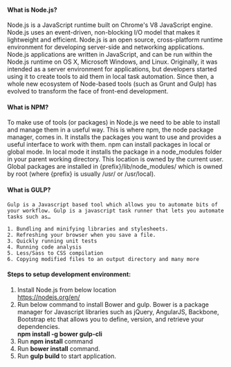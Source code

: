 #### What is Node.js?

Node.js is a JavaScript runtime built on Chrome's V8 JavaScript engine. Node.js uses an event-driven, non-blocking I/O model that makes it lightweight and efficient. 
Node.js is an open source, cross-platform runtime environment for developing server-side and networking applications. Node.js applications are written in JavaScript, and can be run within the Node.js runtime on OS X, Microsoft Windows, and Linux. 
Originally, it was intended as a server environment for applications, but developers started using it to create tools to aid them in local task automation. Since then, a whole new ecosystem of Node-based tools (such as Grunt and Gulp) has evolved to transform the face of front-end development.

#### What is NPM?

To make use of tools (or packages) in Node.js we need to be able to install and manage them in a useful way. This is where npm, the node package manager, comes in. 
It installs the packages you want to use and provides a useful interface to work with them. npm can install packages in local or global mode. 
In local mode it installs the package in a node_modules folder in your parent working directory. 
This location is owned by the current user. Global packages are installed in {prefix}/lib/node_modules/ which is owned by root (where {prefix} is usually /usr/ or /usr/local). 

#### What is GULP?
	
	Gulp is a Javascript based tool which allows you to automate bits of your workflow. Gulp is a javascript task runner that lets you automate tasks such as…

	1. Bundling and minifying libraries and stylesheets.
	2. Refreshing your browser when you save a file.
	3. Quickly running unit tests
	4. Running code analysis
	5. Less/Sass to CSS compilation
	6. Copying modified files to an output directory and many more
	

#### Steps to setup development environment:
1. Install Node.js from below location
	<br/>https://nodejs.org/en/
2. Run below command to install Bower and gulp. Bower is a package manager for Javascript libraries such as jQuery, AngularJS, Backbone, Bootstrap etc that allows you to define, version, and retrieve your dependencies.
	<br/>**npm install -g bower gulp-cli**
3. Run **npm install** command
4. Run **bower install** command.
5. Run **gulp build** to start application.
